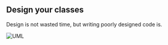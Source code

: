 ##  Design your classes

Design is not wasted time, but writing poorly designed code is.

![UML](http://i.stack.imgur.com/c1Dyt.png)
